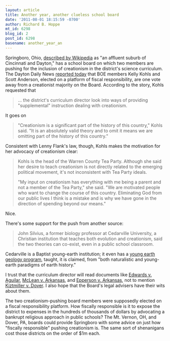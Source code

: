 ```yaml
---
layout: article
title: Another year, another clueless school board
date: '2011-08-01 18:15:59 -0700'
author: Richard B. Hoppe
mt_id: 6298
blog_id: 2
post_id: 6298
basename: another_year_an
---
```

Springboro, Ohio, [described by Wikipedia](http://en.wikipedia.org/wiki/Springboro,_Ohio) as "an affluent suburb of Cincinnati and Dayton," has a school board on which two members are pushing for the inclusion of creationism in the district's science curriculum.  The Dayton Daily News [reported today](http://www.daytondailynews.com/news/dayton-news/a-push-for-creationism-gains-in-springboro-1219896.html) that BOE members Kelly Kohls and Scott Anderson, elected on a platform of fiscal responsibility, are one vote away from a creationist majority on the Board.  According to the story, Kohls requested that 

> ... the district's curriculum director look into ways of providing "supplemental" instruction dealing with creationism.

It goes on

> "Creationism is a significant part of the history of this country," Kohls said. "It is an absolutely valid theory and to omit it means we are omitting part of the history of this country."

Consistent with Lenny Flank's law, though, Kohls makes the motivation for her advocacy of creationism clear:

> Kohls is the head of the Warren County Tea Party. Although she said her desire to teach creationism is not directly related to the emerging political movement, it's not inconsistent with Tea Party ideals.
> 
> "My input on creationism has everything with me being a parent and not a member of the Tea Party," she said. "We are motivated people who want to change the course of this country. Eliminating God from our public lives I think is a mistake and is why we have gone in the direction of spending beyond our means."

Nice.

There's some support for the push from another source:

> John Silvius, a former biology professor at Cedarville University, a Christian institution that teaches both evolution and creationism, said the two theories can co-exist, even in a public school classroom.

Cedarville is a Baptist young-earth institution; it even has a [young earth geology program](http://www.cedarville.edu/Offices/Public-Relations/CampusNews/2009/Geology-Degree-Added-to-Course-Offerings.aspx), taught, it is claimed, from "both naturalistic and young-earth paradigms of earth history."

I trust that the curriculum director will read documents like [Edwards v. Aguilar](http://ncse.com/creationism/legal/edwards-v-aguillard), [McLean v. Arkansas](http://ncse.com/creationism/legal/mclean-v-arkansas), and [Epperson v. Arkansas](http://ncse.com/creationism/legal/epperson-v-arkansas), not to mention [Kiztmiller v. Dover](http://ncse.com/creationism/legal/intelligent-design-trial-kitzmiller-v-dover).   I also hope that the Board's legal advisers have their wits about them.

The two creationism-pushing board members were supposedly elected on a fiscal responsibility platform.  How fiscally responsible is it to expose the district to expenses in the hundreds of thousands of dollars by advocating a bankrupt religious approach in public schools?  The Mt. Vernon, OH, and Dover, PA, boards could provide Springboro with some advice on just how "fiscally responsible" pushing creationism is.  The same sort of shenanigans cost those districts on the order of $1m each.
